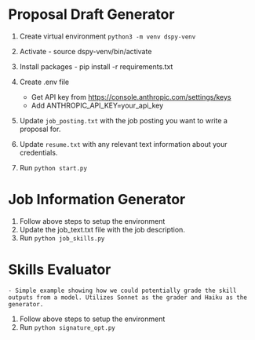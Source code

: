 # Proposal Draft Generator

1. Create virtual environment `python3 -m venv dspy-venv`
2. Activate -  source dspy-venv/bin/activate
3. Install packages - pip install -r requirements.txt
4. Create .env file
    -  Get API key from https://console.anthropic.com/settings/keys
    -  Add ANTHROPIC_API_KEY=your_api_key

5. Update `job_posting.txt` with the job posting you want to write a proposal for.
6. Update `resume.txt` with any relevant text information about your credentials.
7. Run `python start.py`


# Job Information Generator
1. Follow above steps to setup the environment
2. Update the job_text.txt file with the job description.
3. Run `python job_skills.py`


# Skills Evaluator
    - Simple example showing how we could potentially grade the skill outputs from a model. Utilizes Sonnet as the grader and Haiku as the generator.
1. Follow above steps to setup the environment
2. Run `python signature_opt.py`